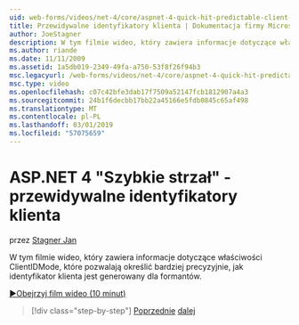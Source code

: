 ```yaml
---
uid: web-forms/videos/net-4/core/aspnet-4-quick-hit-predictable-client-ids
title: Przewidywalne identyfikatory klienta | Dokumentacja firmy Microsoft
author: JoeStagner
description: W tym filmie wideo, który zawiera informacje dotyczące właściwości ClientIDMode, które pozwalają określić bardziej precyzyjnie, jak identyfikator klienta jest generowany dla formantów.
ms.author: riande
ms.date: 11/11/2009
ms.assetid: 1a5db019-2349-49fa-a750-53f8f26f94b3
msc.legacyurl: /web-forms/videos/net-4/core/aspnet-4-quick-hit-predictable-client-ids
msc.type: video
ms.openlocfilehash: c07c42bfe3dab17f7509a52147fcb1812907a4a3
ms.sourcegitcommit: 24b1f6decbb17bb22a45166e5fdb0845c65af498
ms.translationtype: MT
ms.contentlocale: pl-PL
ms.lasthandoff: 03/01/2019
ms.locfileid: "57075659"
---
```

<a name="aspnet-4-quick-hit---predictable-client-ids"></a>ASP.NET 4 "Szybkie strzał" - przewidywalne identyfikatory klienta
====================
przez [Stagner Jan](https://github.com/JoeStagner)

W tym filmie wideo, który zawiera informacje dotyczące właściwości ClientIDMode, które pozwalają określić bardziej precyzyjnie, jak identyfikator klienta jest generowany dla formantów. 

[&#9654;Obejrzyj film wideo (10 minut)](https://channel9.msdn.com/Blogs/ASP-NET-Site-Videos/aspnet-4-quick-hit-predictable-client-ids)

> [!div class="step-by-step"]
> [Poprzednie](aspnet-4-quick-hit-clean-webconfig-files.md)
> [dalej](aspnet-4-quick-hit-the-htmlencoder-utility-method.md)
